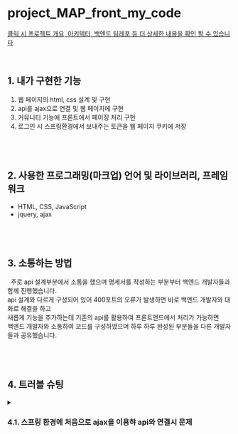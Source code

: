 # project_MAP_front_my_code
<a href="https://github.com/alaliyo/final_project_MAP_front" target="_blank">클릭 시 프로젝트 개요, 아키텍터, 백엔드 팀레포 등 더 상세한 내용을 확인 할 수 있습니다</a>

<br>

<h2>1. 내가 구현한 기능</h2>
<ol>
  <li>웹 페이지의 html, css 설계 및 구현</li>
  <li>api를 ajax으로 연결 및 웹 페이지에 구현</li>
  <li>커뮤니티 기능에 프론트에서 페이징 처리 구현</li>
  <li>로그인 시 스프링환경에서 보내주는 토큰을 웹 페이지 쿠키에 저장</li>
</ol>

#

<br>
<h2>2. 사용한 프로그래밍(마크업) 언어 및 라이브러리, 프레임 워크</h2>
<ul>
  <li>HTML, CSS, JavaScript</li>
  <li>jquery, ajax</li>
</ul>

#

<br>
<h2>3. 소통하는 방법</h2>
<p>&nbsp; 주로 api 설계부분에서 소통을 했으며 명세서를 작성하는 부분부터 백엔드 개발자들과 함께 진행했습니다.
<br> api 설계와 다르게 구성되어 있어 400포트의 오류가 발생하면 바로 백엔드 개발자와 대화로 해결을 하고
<br> 새롭게 기능을 추가하는데 기존의 api를 활용하여 프론트앤드에서 처리가 가능하면
<br> 백엔드 개발자와 소통하여 코드를 구성하였으며 하루 하루 완성된 부분들을 다른 개발자들과 공유했습니다.
</p>

#

<br>
<h2>4. 트러블 슈팅</h2>
<span>
  <details>
    <summary>
      <h3>4.1. 스프링 환경에 처음으로 ajax을 이용햐 api와 연결시 문제</h3>
    </summary>
    <ul>
      <li>Python의 프레임 워크인 flask 환경에서 작성한 api만 연결을 했던 경험으로 ajax을 이용해 코드구성함.</li>
      <li>10일 후 spring 환경에서 작성된 코드들이 ec2로 배포되어 코드가 작동이 되는지 테스트를 하는데 400포트 오류발생</li>
      <details>
        <summary>수정 전 코드</summary>
        <pre><code>
  $.ajax({
    type: "POST",
    url: "/user/community/post",
    data: {title: title, content: content, created_at: created_at},
    success: function (response) {
      alert(response['msg']);
      window.location.reload();
        </code></pre>
      </details>
      <li>구글링하여 ajax이랑 spring은 GET은 상관없으나 POST, DELETE, PUT는 json현태로 넘겨주어야 한다는 것을 알아내어 전체적으로 코드 변경함.</li>
            <details>
        <summary>수정 후 코드</summary>
        <pre><code>
  $.ajax({
    type: "POST",
    url: "/user/community/post",
    data: {title: title, content: content, created_at: created_at},
    contentType: "application/json;",
    success: function (response) {
        console.log(response)
        alert(response['저장되었습니다.']);
        window.location.reload("/community.js");
        </code></pre>
      </details>
    </ul>
  </details>
</span>

#
